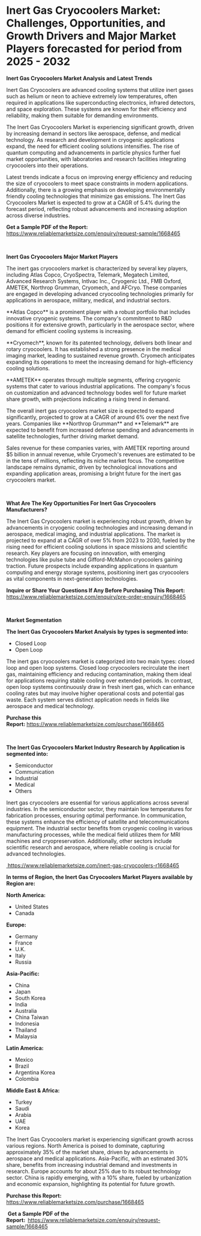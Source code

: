 <p><h1>Inert Gas Cryocoolers Market: Challenges, Opportunities, and Growth Drivers and Major Market Players forecasted for period from 2025 - 2032</h1></p><p><strong>Inert Gas Cryocoolers Market Analysis and Latest Trends</strong></p>
<p><p>Inert Gas Cryocoolers are advanced cooling systems that utilize inert gases such as helium or neon to achieve extremely low temperatures, often required in applications like superconducting electronics, infrared detectors, and space exploration. These systems are known for their efficiency and reliability, making them suitable for demanding environments.</p><p>The Inert Gas Cryocoolers Market is experiencing significant growth, driven by increasing demand in sectors like aerospace, defense, and medical technology. As research and development in cryogenic applications expand, the need for efficient cooling solutions intensifies. The rise of quantum computing and advancements in particle physics further fuel market opportunities, with laboratories and research facilities integrating cryocoolers into their operations.</p><p>Latest trends indicate a focus on improving energy efficiency and reducing the size of cryocoolers to meet space constraints in modern applications. Additionally, there is a growing emphasis on developing environmentally friendly cooling technologies that minimize gas emissions. The Inert Gas Cryocoolers Market is expected to grow at a CAGR of 5.4% during the forecast period, reflecting robust advancements and increasing adoption across diverse industries.</p></p>
<p><strong>Get a Sample PDF of the Report:&nbsp;</strong> <a href="https://www.reliablemarketsize.com/enquiry/request-sample/1668465?utm_campaign=1836&utm_medium=2&utm_source=Github&utm_content=ia&utm_term=12042025&utm_id=inert-gas-cryocoolers">https://www.reliablemarketsize.com/enquiry/request-sample/1668465</a></p>
<p>&nbsp;</p>
<p><strong>Inert Gas Cryocoolers Major Market Players</strong></p>
<p><p>The inert gas cryocoolers market is characterized by several key players, including Atlas Copco, CryoSpectra, Telemark, Megatech Limited, Advanced Research Systems, Intlvac Inc., Cryogenic Ltd., FMB Oxford, AMETEK, Northrop Grumman, Cryomech, and AFCryo. These companies are engaged in developing advanced cryocooling technologies primarily for applications in aerospace, military, medical, and industrial sectors.</p><p>**Atlas Copco** is a prominent player with a robust portfolio that includes innovative cryogenic systems. The company's commitment to R&D positions it for extensive growth, particularly in the aerospace sector, where demand for efficient cooling systems is increasing.</p><p>**Cryomech**, known for its patented technology, delivers both linear and rotary cryocoolers. It has established a strong presence in the medical imaging market, leading to sustained revenue growth. Cryomech anticipates expanding its operations to meet the increasing demand for high-efficiency cooling solutions.</p><p>**AMETEK** operates through multiple segments, offering cryogenic systems that cater to various industrial applications. The company's focus on customization and advanced technology bodes well for future market share growth, with projections indicating a rising trend in demand.</p><p>The overall inert gas cryocoolers market size is expected to expand significantly, projected to grow at a CAGR of around 6% over the next five years. Companies like **Northrop Grumman** and **Telemark** are expected to benefit from increased defense spending and advancements in satellite technologies, further driving market demand.</p><p>Sales revenue for these companies varies, with AMETEK reporting around $5 billion in annual revenue, while Cryomech's revenues are estimated to be in the tens of millions, reflecting its niche market focus. The competitive landscape remains dynamic, driven by technological innovations and expanding application areas, promising a bright future for the inert gas cryocoolers market.</p></p>
<p>&nbsp;</p>
<p><strong>What Are The Key Opportunities For Inert Gas Cryocoolers Manufacturers?</strong></p>
<p><p>The Inert Gas Cryocoolers market is experiencing robust growth, driven by advancements in cryogenic cooling technologies and increasing demand in aerospace, medical imaging, and industrial applications. The market is projected to expand at a CAGR of over 5% from 2023 to 2030, fueled by the rising need for efficient cooling solutions in space missions and scientific research. Key players are focusing on innovation, with emerging technologies like pulse tube and Gifford-McMahon cryocoolers gaining traction. Future prospects include expanding applications in quantum computing and energy storage systems, positioning inert gas cryocoolers as vital components in next-generation technologies.</p></p>
<p><strong>Inquire or Share Your Questions If Any Before Purchasing This Report:</strong> <a href="https://www.reliablemarketsize.com/enquiry/pre-order-enquiry/1668465?utm_campaign=1836&utm_medium=2&utm_source=Github&utm_content=ia&utm_term=12042025&utm_id=inert-gas-cryocoolers">https://www.reliablemarketsize.com/enquiry/pre-order-enquiry/1668465</a></p>
<p>&nbsp;</p>
<p><strong>Market Segmentation</strong></p>
<p><strong>The Inert Gas Cryocoolers Market Analysis by types is segmented into:</strong></p>
<p><ul><li>Closed Loop</li><li>Open Loop</li></ul></p>
<p><p>The inert gas cryocoolers market is categorized into two main types: closed loop and open loop systems. Closed loop cryocoolers recirculate the inert gas, maintaining efficiency and reducing contamination, making them ideal for applications requiring stable cooling over extended periods. In contrast, open loop systems continuously draw in fresh inert gas, which can enhance cooling rates but may involve higher operational costs and potential gas waste. Each system serves distinct application needs in fields like aerospace and medical technology.</p></p>
<p><strong>Purchase this Report:&nbsp;</strong><a href="https://www.reliablemarketsize.com/purchase/1668465?utm_campaign=1836&utm_medium=2&utm_source=Github&utm_content=ia&utm_term=12042025&utm_id=inert-gas-cryocoolers">https://www.reliablemarketsize.com/purchase/1668465</a></p>
<p>&nbsp;</p>
<p><strong>The Inert Gas Cryocoolers Market Industry Research by Application is segmented into:</strong></p>
<p><ul><li>Semiconductor</li><li>Communication</li><li>Industrial</li><li>Medical</li><li>Others</li></ul></p>
<p><p>Inert gas cryocoolers are essential for various applications across several industries. In the semiconductor sector, they maintain low temperatures for fabrication processes, ensuring optimal performance. In communication, these systems enhance the efficiency of satellite and telecommunications equipment. The industrial sector benefits from cryogenic cooling in various manufacturing processes, while the medical field utilizes them for MRI machines and cryopreservation. Additionally, other sectors include scientific research and aerospace, where reliable cooling is crucial for advanced technologies.</p></p>
<p><a href="https://www.reliablemarketsize.com/inert-gas-cryocoolers-r1668465?utm_campaign=1836&utm_medium=2&utm_source=Github&utm_content=ia&utm_term=12042025&utm_id=inert-gas-cryocoolers">&nbsp;https://www.reliablemarketsize.com/inert-gas-cryocoolers-r1668465</a></p>
<p><strong>In terms of Region, the Inert Gas Cryocoolers Market Players available by Region are:</strong></p>
<p>
    <p> <strong> North America: </strong>
        <ul>
            <li>United States</li>
            <li>Canada</li>
        </ul>
        </p> 
    <p> <strong> Europe: </strong>
        <ul>
            <li>Germany</li>
            <li>France</li>
            <li>U.K.</li>
            <li>Italy</li>
            <li>Russia</li>
        </ul>
        </p> 
    <p> <strong> Asia-Pacific: </strong>
        <ul>
            <li>China</li>
            <li>Japan</li>
            <li>South Korea</li>
            <li>India</li>
            <li>Australia</li>
            <li>China Taiwan</li>
            <li>Indonesia</li>
            <li>Thailand</li>
            <li>Malaysia</li>
        </ul>
        </p> 
    <p> <strong> Latin America: </strong>
        <ul>
            <li>Mexico</li>
            <li>Brazil</li>
            <li>Argentina Korea</li>
            <li>Colombia</li>
        </ul>
        </p> 
    <p> <strong> Middle East & Africa: </strong>
        <ul>
            <li>Turkey</li>
            <li>Saudi</li>
            <li>Arabia</li>
            <li>UAE</li>
            <li>Korea</li>
        </ul>
    </p>
    </p>
<p><p>The Inert Gas Cryocoolers market is experiencing significant growth across various regions. North America is poised to dominate, capturing approximately 35% of the market share, driven by advancements in aerospace and medical applications. Asia-Pacific, with an estimated 30% share, benefits from increasing industrial demand and investments in research. Europe accounts for about 25% due to its robust technology sector. China is rapidly emerging, with a 10% share, fueled by urbanization and economic expansion, highlighting its potential for future growth.</p></p>
<p><strong>Purchase this Report: </strong><a href="https://www.reliablemarketsize.com/purchase/1668465?utm_campaign=1836&utm_medium=2&utm_source=Github&utm_content=ia&utm_term=12042025&utm_id=inert-gas-cryocoolers">https://www.reliablemarketsize.com/purchase/1668465</a></p>
<p>&nbsp;<strong>Get a Sample PDF of the Report:&nbsp;&nbsp;</strong><a href="https://www.reliablemarketsize.com/enquiry/request-sample/1668465?utm_campaign=1836&utm_medium=2&utm_source=Github&utm_content=ia&utm_term=12042025&utm_id=inert-gas-cryocoolers">https://www.reliablemarketsize.com/enquiry/request-sample/1668465</a></p>
<p><strong></strong></p>
<p><p></p><p></p><p></p></p>